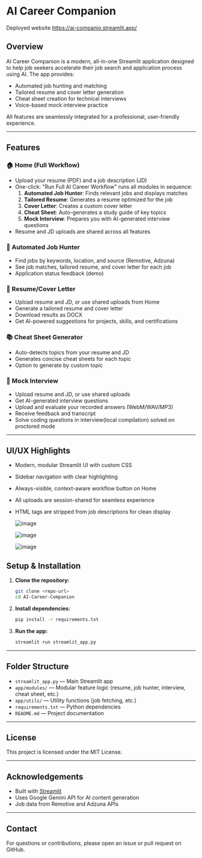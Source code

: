 # AI Career Companion

Deployed website https://ai-companio.streamlit.app/
 
## Overview
AI Career Companion is a modern, all-in-one Streamlit application designed to help job seekers accelerate their job search and application process using AI. The app provides:
- Automated job hunting and matching
- Tailored resume and cover letter generation
- Cheat sheet creation for technical interviews
- Voice-based mock interview practice

All features are seamlessly integrated for a professional, user-friendly experience.

---

## Features

### 🏠 Home (Full Workflow)
- Upload your resume (PDF) and a job description (JD)
- One-click: "Run Full AI Career Workflow" runs all modules in sequence:
  1. **Automated Job Hunter**: Finds relevant jobs and displays matches
  2. **Tailored Resume**: Generates a resume optimized for the job
  3. **Cover Letter**: Creates a custom cover letter
  4. **Cheat Sheet**: Auto-generates a study guide of key topics
  5. **Mock Interview**: Prepares you with AI-generated interview questions
- Resume and JD uploads are shared across all features

### 🤖 Automated Job Hunter
- Find jobs by keywords, location, and source (Remotive, Adzuna)
- See job matches, tailored resume, and cover letter for each job
- Application status feedback (demo)

### 📄 Resume/Cover Letter
- Upload resume and JD, or use shared uploads from Home
- Generate a tailored resume and cover letter
- Download results as DOCX
- Get AI-powered suggestions for projects, skills, and certifications

### 📚 Cheat Sheet Generator
- Auto-detects topics from your resume and JD
- Generates concise cheat sheets for each topic
- Option to generate by custom topic

### 🎤 Mock Interview
- Upload resume and JD, or use shared uploads
- Get AI-generated interview questions
- Upload and evaluate your recorded answers (WebM/WAV/MP3)
- Receive feedback and transcript
- Solve coding questions in interview(local compilation) solved on proctored mode
---

## UI/UX Highlights
- Modern, modular Streamlit UI with custom CSS
- Sidebar navigation with clear highlighting
- Always-visible, context-aware workflow button on Home
- All uploads are session-shared for seamless experience
- HTML tags are stripped from job descriptions for clean display

  ![image](https://github.com/user-attachments/assets/096cfe8b-8ef6-4aff-a3f2-005c38131cea)

  ![image](https://github.com/user-attachments/assets/87fa11bf-cc5d-4267-b124-9f29eeb8d0a5)

  ![image](https://github.com/user-attachments/assets/1bb572ab-a991-4c45-98c0-7cc8b6d2e379)


## Setup & Installation

1. **Clone the repository:**
   ```sh
   git clone <repo-url>
   cd AI-Career-Companion
   ```
2. **Install dependencies:**
   ```sh
   pip install -r requirements.txt
   ```
3. **Run the app:**
   ```sh
   streamlit run streamlit_app.py
   ```

---

## Folder Structure
- `streamlit_app.py` — Main Streamlit app
- `app/modules/` — Modular feature logic (resume, job hunter, interview, cheat sheet, etc.)
- `app/utils/` — Utility functions (job fetching, etc.)
- `requirements.txt` — Python dependencies
- `README.md` — Project documentation

---

## License
This project is licensed under the MIT License.

---

## Acknowledgements
- Built with [Streamlit](https://streamlit.io/)
- Uses Google Gemini API for AI content generation
- Job data from Remotive and Adzuna APIs

---

## Contact
For questions or contributions, please open an issue or pull request on GitHub.
